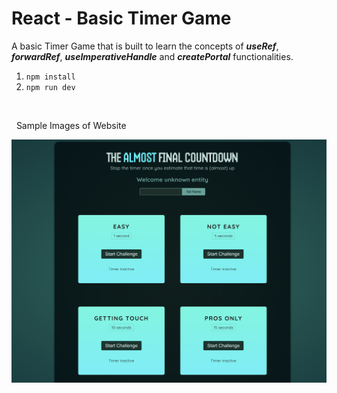 # React - Basic Timer Game

A basic Timer Game that is built to learn the concepts of _**useRef**_, _**forwardRef**_, _**useImperativeHandle**_ and _**createPortal**_ functionalities.

1. `npm install`
2. `npm run dev`

$~$

$~$
Sample Images of Website

![image web-image](./src/assets/image-1.png)
